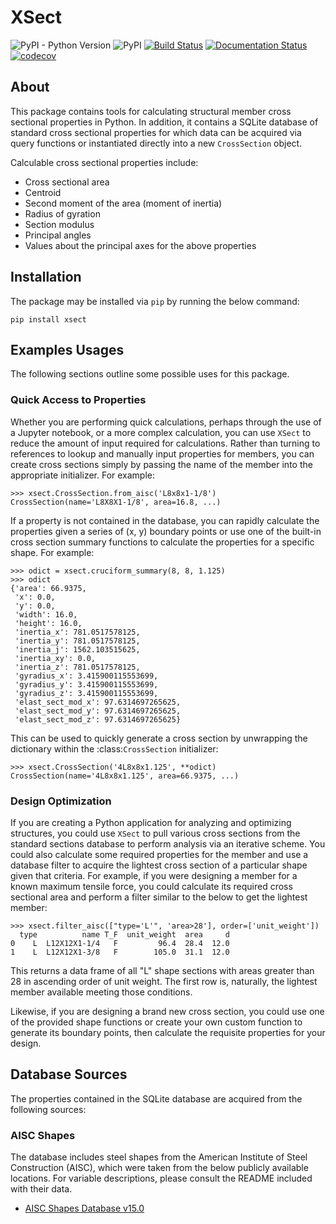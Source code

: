# XSect

![PyPI - Python Version](https://img.shields.io/pypi/pyversions/xsect.svg)
![PyPI](https://img.shields.io/pypi/v/xsect.svg)
[![Build Status](https://travis-ci.com/mpewsey/xsect.svg?branch=master)](https://travis-ci.com/mpewsey/xsect)
[![Documentation Status](https://readthedocs.org/projects/xsect/badge/?version=latest)](https://xsect.readthedocs.io/en/latest/?badge=latest)
[![codecov](https://codecov.io/gh/mpewsey/xsect/branch/master/graph/badge.svg)](https://codecov.io/gh/mpewsey/xsect)

## About
This package contains tools for calculating structural member cross sectional
properties in Python. In addition, it contains a SQLite database of standard
cross sectional properties for which data can be acquired via query functions
or instantiated directly into a new `CrossSection` object.

Calculable cross sectional properties include:

* Cross sectional area
* Centroid
* Second moment of the area (moment of inertia)
* Radius of gyration
* Section modulus
* Principal angles
* Values about the principal axes for the above properties


## Installation
The package may be installed via `pip` by running the below command:

```
pip install xsect
```


## Examples Usages
The following sections outline some possible uses for this package.


### Quick Access to Properties
Whether you are performing quick calculations, perhaps through the use of
a Jupyter notebook, or a more complex calculation, you can use `XSect` to
reduce the amount of input required for calculations. Rather than turning
to references to lookup and manually input properties for members, you
can create cross sections simply by passing the name of the member into
the appropriate initializer. For example:

```
>>> xsect.CrossSection.from_aisc('L8x8x1-1/8')
CrossSection(name='L8X8X1-1/8', area=16.8, ...)
```


If a property is not contained in the database, you can rapidly calculate
the properties given a series of (x, y) boundary points or use one of the
built-in cross section summary functions to calculate the properties
for a specific shape. For example:

```
>>> odict = xsect.cruciform_summary(8, 8, 1.125)
>>> odict
{'area': 66.9375,
 'x': 0.0,
 'y': 0.0,
 'width': 16.0,
 'height': 16.0,
 'inertia_x': 781.0517578125,
 'inertia_y': 781.0517578125,
 'inertia_j': 1562.103515625,
 'inertia_xy': 0.0,
 'inertia_z': 781.0517578125,
 'gyradius_x': 3.415900115553699,
 'gyradius_y': 3.415900115553699,
 'gyradius_z': 3.415900115553699,
 'elast_sect_mod_x': 97.6314697265625,
 'elast_sect_mod_y': 97.6314697265625,
 'elast_sect_mod_z': 97.6314697265625}
```


This can be used to quickly generate a cross section by unwrapping the
dictionary within the :class:`CrossSection` initializer:

```
>>> xsect.CrossSection('4L8x8x1.125', **odict)
CrossSection(name='4L8x8x1.125', area=66.9375, ...)
```

### Design Optimization
If you are creating a Python application for analyzing and optimizing
structures, you could use `XSect` to pull various cross sections from the
standard sections database to perform analysis via an iterative scheme.
You could also calculate some required properties for the member and use
a database filter to acquire the lightest cross section of a particular shape
given that criteria. For example, if you were designing a member for a known
maximum tensile force, you could calculate its required cross sectional area
and perform a filter similar to the below to get the lightest member:

```
>>> xsect.filter_aisc(["type='L'", 'area>28'], order=['unit_weight'])
  type          name T_F  unit_weight  area     d
0    L  L12X12X1-1/4   F         96.4  28.4  12.0
1    L  L12X12X1-3/8   F        105.0  31.1  12.0
```

This returns a data frame of all "L" shape sections with areas greater
than 28 in ascending order of unit weight. The first row is, naturally,
the lightest member available meeting those conditions.

Likewise, if you are designing a brand new cross section, you could use
one of the provided shape functions or create your own custom function
to generate its boundary points, then calculate the requisite properties
for your design.

## Database Sources

The properties contained in the SQLite database are acquired from the following
sources:

### AISC Shapes

The database includes steel shapes from the American Institute of Steel
Construction (AISC), which were taken from the below publicly available
locations. For variable descriptions, please consult the README included
with their data.

* [AISC Shapes Database v15.0](https://www.aisc.org/globalassets/aisc/manual/v15.0-shapes-database/aisc-shapes-database-v15.0.xlsx)
